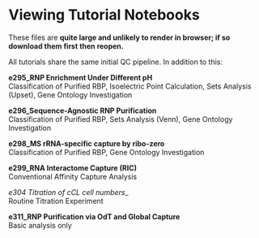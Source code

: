 # __Viewing Tutorial Notebooks__  
  
These files are __quite large and unlikely to render in browser; if so download them first then reopen.__  
  
All tutorials share the same initial QC pipeline. In addition to this:  
  
__e295_RNP Enrichment Under Different pH__  
Classification of Purified RBP, Isoelectric Point Calculation, Sets Analysis (Upset), Gene Ontology Investigation  
  
__e296_Sequence-Agnostic RNP Purification__  
Classification of Purified RBP, Sets Analysis (Venn), Gene Ontology Investigation  
  
__e298_MS rRNA-specific capture by ribo-zero__  
Classification of Purified RBP, Gene Ontology Investigation  
  
__e299_RNA Interactome Capture (RIC)__  
Conventional Affinity Capture Analysis  
  
__e304_ Titration of cCL cell numbers__  
Routine Titration Experiment  
  
__e311_RNP Purification via OdT and Global Capture__  
Basic analysis only  
